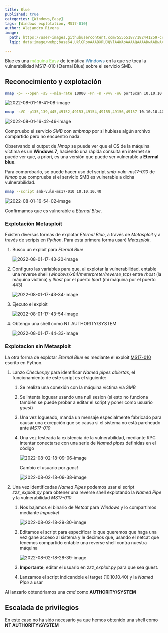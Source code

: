 ```yaml
---
title: Blue
published: true
categories: [Windows,Easy]
tags: [Windows explotation, MS17-010]
author: Alejandro Rivera
image:
  path: https://user-images.githubusercontent.com/55555187/182441259-cce2c84e-f529-4702-ac85-cb548a54841b.png
  lqip: data:image/webp;base64,UklGRpoAAABXRUJQVlA4WAoAAAAQAAAADwAABwAAQUxQSDIAAAARL0AmbZurmr57yyIiqE8oiG0bejIYEQTgqiDA9vqnsUSI6H+oAERp2HZ65qP/VIAWAFZQOCBCAAAA8AEAnQEqEAAIAAVAfCWkAALp8sF8rgRgAP7o9FDvMCkMde9PK7euH5M1m6VWoDXf2FkP3BqV0ZYbO6NA/VFIAAAA

---
```


Blue es una <font color="#98E256">máquina Easy</font> de temática <font color="#2874A6">Windows</font> en la que se toca la vulnerabilidad MS17-010 (Eternal Blue) sobre el servicio SMB.

## Reconocimiento y explotación

```bash
nmap -p- --open -sS --min-rate 10000 -Pn -n -vvv -oG portScan 10.10.10.40
```

![2022-08-01-16-41-08-image](https://user-images.githubusercontent.com/55555187/182441429-e11f7180-0f85-46be-8968-a0527c0cb05f.png)

```bash
nmap -sVC -p135,139,445,49152,49153,49154,49155,49156,49157 10.10.10.40 -oN portSV
```

![2022-08-01-16-42-46-image](https://user-images.githubusercontent.com/55555187/182441427-c7529c91-e969-49ec-8c9d-efb9f12436fd.png)

Compruebo el servicio *SMB* con *smbmap* por si hubiese algún archivo compartido pero no encuentro nada.

Observando el output de *Nmap* se puede ver que el OS de la máquina víctima es un **Windows 7**, haciendo una rápida consulta en internet se puede ver que, a priori, es una versión que puede ser vulnerable a **Eternal blue**.

Para comprobarlo, se puede hacer uso del script *smb-vuln-ms17-010* de *Nmap* que comprueba si el servicio SMB es vulnerable a dicha vulnerabilidad.

```bash
nmap --script smb-vuln-ms17-010 10.10.10.40
```

![2022-08-01-16-54-02-image](https://user-images.githubusercontent.com/55555187/182441425-77cc31ab-8293-4860-8239-dae219a47a0b.png)

Confirmamos que es vulnerable a *Eternal Blue*.

### Explotación Metasploit

Existen diversas formas de explotar *Eternal Blue*, a través de *Metasploit* y a través de scripts en *Python*. Para esta primera forma usaré *Metasploit*.

1. Busco un exploit para *Eternal Blue*
   
   ![2022-08-01-17-43-20-image](https://user-images.githubusercontent.com/55555187/182441421-68fd1d2b-0db7-4473-bd3d-d7b0438735f7.png)

2. Configuro las variables para que, al explotar la vulnerabilidad, entable una reverse shell (*windows/x64/meterpreter/reverse_tcp*) entre *rhost* (la máquina víctima) y *lhost* por el puerto *lport* (mi máquina por el puerto 443)  
   
   ![2022-08-01-17-43-34-image](https://user-images.githubusercontent.com/55555187/182441438-726c1df4-05c8-42ea-a4db-0b5b9922ac21.png)

3. Ejecuto el exploit
   
   ![2022-08-01-17-43-54-image](https://user-images.githubusercontent.com/55555187/182441435-cf674327-6669-4a5e-8608-1be7db370c78.png)

4. Obtengo una shell como NT AUTHORITY\SYSTEM
   
   ![2022-08-01-17-44-33-image](https://user-images.githubusercontent.com/55555187/182441431-5e05bf2a-69ba-42bf-aa5e-2ebda2b9ef9c.png)

### Explotacion sin Metasploit

La otra forma de explotar *Eternal Blue* es mediante el exploit [MS17-010](https://github.com/worawit/MS17-010) escrito en Python. 

1. Lanzo *Checker.py* para identificar *Named pipes abiertas*, el funcionamiento de este script es el siguiente: 
   
   1. Se realiza una conexión con la máquina víctima vía *SMB*
   
   2. Se intenta loguear usando una null sesion (si esto no funciona también se puede probar a editar el script y poner como usuario *guest*)
   
   3. Una vez logueado, manda un mensaje especialmente fabricado para causar una excepción que se causa si el sistema no está parcheado ante *MS17-010*
   
   4. Una vez testeada la existencia de la vulnerabilidad, mediante RPC intentar conectarse con una serie de *Named pipes* definidas en el código
      
      ![2022-08-02-18-09-06-image](https://user-images.githubusercontent.com/55555187/182441288-ff5da862-b9d7-423b-bfe9-f2241320c844.png)
      
      Cambio el usuario por *guest*
      
      ![2022-08-02-18-09-38-image](https://user-images.githubusercontent.com/55555187/182441286-874947d4-31c6-4dc9-b616-c828735461ad.png)

2. Una vez identificadas *Named Pipes* podemos usar el script *zzz_exploit.py* para obtener una reverse shell explotando la *Named Pipe* y la vulnerabilidad *MS17-010*
   
   1. Nos bajamos el binario de *Netcat* para *Windows* y lo compartimos mediante *Impacket*
      
      ![2022-08-02-18-29-30-image](https://user-images.githubusercontent.com/55555187/182441289-05f87c8a-d262-41b0-810e-0f3dd55cccef.png)
   
   2. Editamos el script para especificar lo que queremos que haga una vez gane acceso al sistema y le decimos que, usando el netcat que tenemos compartido entable una reverse shell contra nuestra máquina
      
      ![2022-08-02-18-28-39-image](https://user-images.githubusercontent.com/55555187/182441291-0a3283d3-1102-4a78-8e1d-19e77bce4dc6.png)
   
   3. **Importante**, editar el usuario en *zzz_exploit.py* para que sea guest.
   
   4. Lanzamos el script indicandole el target (10.10.10.40) y la *Named Pipe* a usar

Al lanzarlo obtendriamos una *cmd* como **AUTHORITY\SYSTEM**

## Escalada de privilegios

En este caso no ha sido necesario ya que hemos obtenido una shell como **NT AUTHORITY\SYSTEM**
